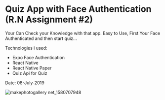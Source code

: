 # Quiz App with Face Authentication (R.N Assignment #2)

Your Can Check your Knowledge with that app. Easy to Use, First Your Face Authenticated and then start quiz...

Technologies i used:
* Expo Face Authentication
* React Native
* React Native Paper 
* Quiz Api for Quiz

Date: 08-July-2019

![makephotogallery net_1580707948](https://user-images.githubusercontent.com/24269382/73628750-ef1b9600-4672-11ea-9131-026489680b45.jpg)
